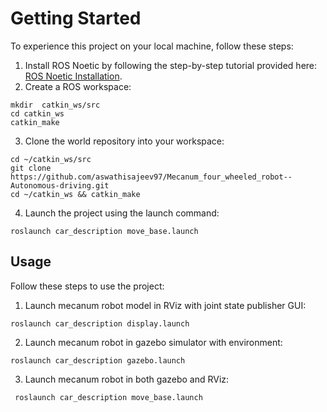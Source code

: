 # Getting Started
 To experience this project on your local machine, follow these steps: 
1. Install ROS Noetic by following the step-by-step tutorial provided here: [ROS Noetic Installation](https://wiki.ros.org/noetic/Installation/Ubuntu). 
2. Create a ROS workspace:
```
mkdir  catkin_ws/src 
cd catkin_ws 
catkin_make
```
3. Clone the world repository into your workspace:
```
cd ~/catkin_ws/src
git clone https://github.com/aswathisajeev97/Mecanum_four_wheeled_robot--Autonomous-driving.git
cd ~/catkin_ws && catkin_make
```
4. Launch the project using the launch command:
```
roslaunch car_description move_base.launch
```
## Usage 
Follow these steps to use the project: 
1. Launch mecanum robot model in RViz with joint state publisher GUI:
```
roslaunch car_description display.launch
```
2.  Launch mecanum robot in gazebo simulator with environment:
```
roslaunch car_description gazebo.launch
```
3. Launch mecanum robot in both gazebo and RViz:
```
 roslaunch car_description move_base.launch
```
